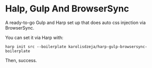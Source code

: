 # Halp, Gulp And BrowserSync

A ready-to-go Gulp and Harp set up that does auto css injection via BrowserSync.

You can set it via Harp with:

```console
harp init src --boilerplate karolisdzeja/harp-gulp-browsersync-boilerplate
```

Then, success.
